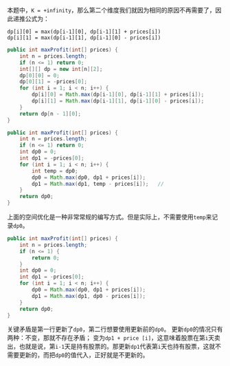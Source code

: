 本题中，`K = +infinity`，那么第二个维度我们就因为相同的原因不再需要了，因此递推公式为：

```
dp[i][0] = max(dp[i-1][0], dp[i-1][1] + prices[i])
dp[i][1] = max(dp[i-1][1], dp[i-1][0] - prices[i])
```

```java
public int maxProfit(int[] prices) {
	int n = prices.length;
    if (n <= 1) return 0;
    int[][] dp = new int[n][2];
    dp[0][0] = 0;
    dp[0][1] = -prices[0];
    for (int i = 1; i < n; i++) {
        dp[i][0] = Math.max(dp[i-1][0], dp[i-1][1] + prices[i]);
        dp[i][1] = Math.max(dp[i-1][1], dp[i-1][0] - prices[i]);
    }
    return dp[n - 1][0];
}
```

```java
public int maxProfit(int[] prices) {
    int n = prices.length;
    if (n <= 1) return 0;
    int dp0 = 0;
    int dp1 = -prices[0];
    for (int i = 1; i < n; i++) {
        int temp = dp0;
        dp0 = Math.max(dp0, dp1 + prices[i]);
        dp1 = Math.max(dp1, temp - prices[i]);   // 
    }
    return dp0;
}
```

上面的空间优化是一种非常常规的编写方式。但是实际上，不需要使用`temp`来记录`dp0`。

```java
public int maxProfit(int[] prices) {
    int n = prices.length;
    if (n <= 1) {
        return 0;
    }
    int dp0 = 0;
    int dp1 = -prices[0];
    for (int i = 1; i < n; i++) {
        dp0 = Math.max(dp0, dp1 + prices[i]);
        dp1 = Math.max(dp1, dp0 - prices[i]);
    }
    return dp0;
}
```

关键矛盾是第一行更新了`dp0`，第二行想要使用更新前的`dp0`。 更新`dp0`的情况只有两种：不变，那就不存在矛盾； 变为`dp1 + price [i]`，这意味着股票在第`i`天卖出，也就是说，第`i-1`天是持有股票的。那更新`dp1`代表第`i`天也持有股票，这就不需要更新的，而把`dp0`的值代入，正好就是不更新的。
